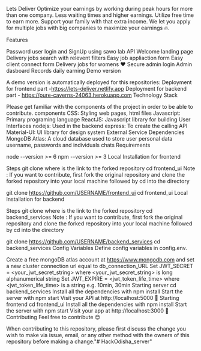 Lets Deliver
Optimize your earnings by working during peak hours for more than one company. Less waiting times and higher earnings. Utilize free time to earn more. Support your family with that extra income. We let you apply for multiple jobs with big companies to maximize your earnings 🔥.

Features

 Password user login and SignUp using sawo lab API
 Welcome landing page
 Delivery jobs search with relevent filters
 Easy job appliaction form
 Easy client connect form
 Delivery jobs for womens ❤️
 Secure admin login
 Admin dasboard
 Records daily earning
Demo version

A demo version is automatically deployed for this repositories:
Deployment for frontend part -https://lets-deliver.netlify.app
Deployment for backend part - https://pure-caverns-24063.herokuapp.com
Technology Stack

Please get familiar with the components of the project in order to be able to contribute.
components
CSS: Styling web pages, html files
Javascript: Primary programing language
ReactJS: Javascript library for building User Interfaces
nodejs: Used in the backend
express: To create the calling API
Material-UI: UI library for design system
External Service Dependencies
MongoDB Atlas: A cloud database used to store user personal data username, passwords and individuals chats
Requirements

node --version >= 6
npm --version >= 3
Local Installation for frontend

Steps
git clone <repository-url> where <repository-url>is the link to the forked repository
cd frontend_ui
Note : If you want to contribute, first fork the original repository and clone the forked repository into your local machine followed by cd into the directory

git clone https://github.com/USERNAME/frontend_ui
cd frontend_ui
Local Installation for backend

Steps
git clone <repository-url> where <repository-url>is the link to the forked repository
cd backend_services
Note : If you want to contribute, first fork the original repository and clone the forked repository into your local machine followed by cd into the directory

git clone https://github.com/USERNAME/backend_services
cd backend_services
Config Variables
Define config variables in config.env.

Create a free mongoDB atlas account at https://www.mongodb.com and set a new cluster connection url equal to db_connection_URL
Set JWT_SECRET = <your_jwt_secret_string> where <your_jwt_secret_string> is long alphanumerical string
Set JWT_EXPIRE = <jwt_token_life_time> where <jwt_token_life_time> is a string e.g. 10min, 30min
Starting server
cd backend_services
Install all the dependencies with npm install
Start the server with npm start
Visit your API at http://localhost:5000 🎉
Starting frontend
cd frontend_ui
Install all the dependencies with npm install
Start the server with npm start
Visit your app at http://localhost:3000 🎉
Contributing
Feel free to contribute 😍

When contributing to this repository, please first discuss the change you wish to make via issue, email, or any other method with the owners of this repository before making a change."# HackOdisha_server" 
